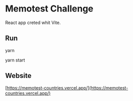 # Memotest Challenge

React app creted whit Vite.

## Run

yarn

yarn start

## Website
[https://memotest-countries.vercel.app/](https://memotest-countries.vercel.app/)
